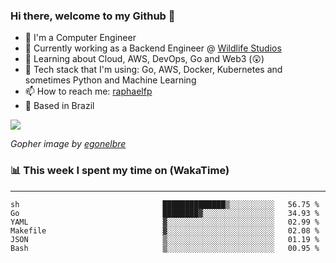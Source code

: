 ### Hi there, welcome to my Github 👋

- 📖 I'm a Computer Engineer
- 🔭 Currently working as a Backend Engineer @ [Wildlife Studios](https://wildlifestudios.com/)
- 🌱 Learning about Cloud, AWS, DevOps, Go and Web3 (😲)
- 🚀 Tech stack that I'm using: Go, AWS, Docker, Kubernetes and sometimes Python and Machine Learning
- 📫 How to reach me: [raphaelfp](https://linkedin.com/in/raphaelfp)
- 🏡 Based in Brazil

![](https://github.com/raphaelfp/gophers/blob/master/.thumb/animation/morning-coffee-3x.gif)

*Gopher image by [egonelbre](https://github.com/egonelbre/)*

### 📊 This week I spent my time on (WakaTime)

---

<!--START_SECTION:waka-->

```text
sh                                ██████████████▒░░░░░░░░░░   56.75 %
Go                                ████████▓░░░░░░░░░░░░░░░░   34.93 %
YAML                              ▓░░░░░░░░░░░░░░░░░░░░░░░░   02.99 %
Makefile                          ▓░░░░░░░░░░░░░░░░░░░░░░░░   02.08 %
JSON                              ▒░░░░░░░░░░░░░░░░░░░░░░░░   01.19 %
Bash                              ▒░░░░░░░░░░░░░░░░░░░░░░░░   00.95 %
```

<!--END_SECTION:waka-->
